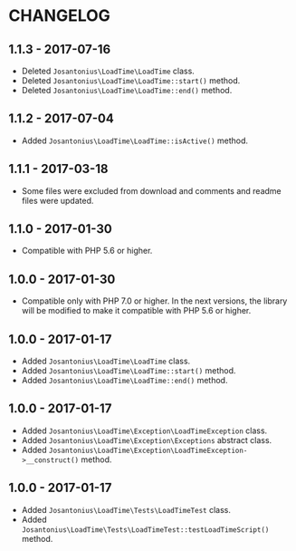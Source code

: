 # CHANGELOG

## 1.1.3 - 2017-07-16
* Deleted `Josantonius\LoadTime\LoadTime` class.
* Deleted `Josantonius\LoadTime\LoadTime::start()` method.
* Deleted `Josantonius\LoadTime\LoadTime::end()` method.

## 1.1.2 - 2017-07-04

* Added `Josantonius\LoadTime\LoadTime::isActive()` method.

## 1.1.1 - 2017-03-18
* Some files were excluded from download and comments and readme files were updated.

## 1.1.0 - 2017-01-30
* Compatible with PHP 5.6 or higher.

## 1.0.0 - 2017-01-30
* Compatible only with PHP 7.0 or higher. In the next versions, the library will be modified to make it compatible with PHP 5.6 or higher.

## 1.0.0 - 2017-01-17
* Added `Josantonius\LoadTime\LoadTime` class.
* Added `Josantonius\LoadTime\LoadTime::start()` method.
* Added `Josantonius\LoadTime\LoadTime::end()` method.

## 1.0.0 - 2017-01-17
* Added `Josantonius\LoadTime\Exception\LoadTimeException` class.
* Added `Josantonius\LoadTime\Exception\Exceptions` abstract class.
* Added `Josantonius\LoadTime\Exception\LoadTimeException->__construct()` method.

## 1.0.0 - 2017-01-17
* Added `Josantonius\LoadTime\Tests\LoadTimeTest` class.
* Added `Josantonius\LoadTime\Tests\LoadTimeTest::testLoadTimeScript()` method.
